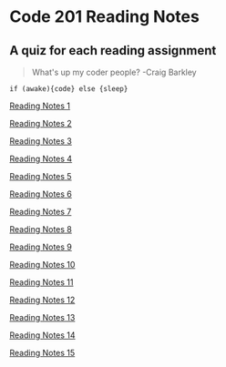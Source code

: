 # Code 201 Reading Notes

## A quiz for each reading assignment

>What's up my coder people? -Craig Barkley

`if (awake){code}
else {sleep}`

[Reading Notes 1](https://github.com/LillyMcBride2/reading-notes/blob/master/class-01.md)

[Reading Notes 2](https://github.com/LillyMcBride2/reading-notes/blob/master/class-01.md)

[Reading Notes 3](https://github.com/LillyMcBride2/reading-notes/blob/master/class-01.md)

[Reading Notes 4](https://github.com/LillyMcBride2/reading-notes/blob/master/class-01.md)

[Reading Notes 5](https://github.com/LillyMcBride2/reading-notes/blob/master/class-01.md)

[Reading Notes 6](https://github.com/LillyMcBride2/reading-notes/blob/master/class-01.md)

[Reading Notes 7](https://github.com/LillyMcBride2/reading-notes/blob/master/class-01.md)

[Reading Notes 8](https://github.com/LillyMcBride2/reading-notes/blob/master/class-01.md)

[Reading Notes 9](https://github.com/LillyMcBride2/reading-notes/blob/master/class-01.md)

[Reading Notes 10](https://github.com/LillyMcBride2/reading-notes/blob/master/class-01.md)

[Reading Notes 11](https://github.com/LillyMcBride2/reading-notes/blob/master/class-01.md)

[Reading Notes 12](https://github.com/LillyMcBride2/reading-notes/blob/master/class-01.md)

[Reading Notes 13](https://github.com/LillyMcBride2/reading-notes/blob/master/class-01.md)

[Reading Notes 14](https://github.com/LillyMcBride2/reading-notes/blob/master/class-01.md)

[Reading Notes 15](https://github.com/LillyMcBride2/reading-notes/blob/master/class-01.md)
